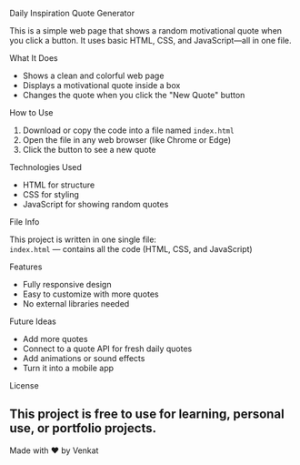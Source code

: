   Daily Inspiration Quote Generator

This is a simple web page that shows a random motivational quote when you click a button. It uses basic HTML, CSS, and JavaScript—all in one file.

What It Does

- Shows a clean and colorful web page
- Displays a motivational quote inside a box
- Changes the quote when you click the "New Quote" button

How to Use

1. Download or copy the code into a file named `index.html`
2. Open the file in any web browser (like Chrome or Edge)
3. Click the button to see a new quote

Technologies Used

- HTML for structure
- CSS for styling
- JavaScript for showing random quotes

File Info

This project is written in one single file:  
`index.html` — contains all the code (HTML, CSS, and JavaScript)

Features

- Fully responsive design
- Easy to customize with more quotes
- No external libraries needed

Future Ideas

- Add more quotes
- Connect to a quote API for fresh daily quotes
- Add animations or sound effects
- Turn it into a mobile app

License

This project is free to use for learning, personal use, or portfolio projects.
---

Made with ❤️ by Venkat
